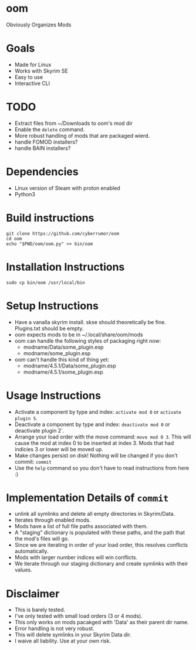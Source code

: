 # oom
Obviously Organizes Mods

# Goals
- Made for Linux
- Works with Skyrim SE
- Easy to use
- Interactive CLI

# TODO
- Extract files from ~/Downloads to oom's mod dir
- Enable the `delete` command.
- More robust handling of mods that are packaged wierd.
- handle FOMOD installers?
- handle BAIN installers?

# Dependencies
- Linux version of Steam with proton enabled
- Python3

# Build instructions
```
git clone https://github.com/cyberrumor/oom
cd oom
echo "$PWD/oom/oom.py" >> bin/oom
```

# Installation Instructions
```
sudo cp bin/oom /usr/local/bin
```

# Setup Instructions
- Have a vanalla skyrim install. skse should theoretically be fine. Plugins.txt should be empty.
- oom expects mods to be in ~/.local/share/oom/mods
- oom can handle the following styles of packaging right now:
  - modname/Data/some_plugin.esp
  - modname/some_plugin.esp
- oom can't handle this kind of thing yet:
  - modname/4.5.1/Data/some_plugin.esp
  - modname/4.5.1/some_plugin.esp

# Usage Instructions
- Activate a component by type and index: `activate mod 0` or `activate plugin 5`.
- Deactivate a component by type and index: `deactivate mod 0` or deactivate plugin 2`.
- Arrange your load order with the move command: `move mod 0 3`.
  This will cause the mod at index 0 to be inserted at index 3. Mods that had indicies 3 or lower
  will be moved up.
- Make changes persist on disk! Nothing will be changed if you don't commit: `commit`
- Use the `help` command so you don't have to read instructions from here :)


# Implementation Details of `commit`
- unlink all symlinks and delete all empty directories in Skyrim/Data.
- Iterates through enabled mods.
- Mods have a list of full file paths associated with them.
- A "staging" dictionary is populated with these paths, and the path that the mod's files will go.
- Since we are iterating in order of your load order, this resolves conflicts automatically.
- Mods with larger number indices will win conflicts.
- We iterate through our staging dictionary and create symlinks with their values.

# Disclaimer
- This is barely tested.
- I've only tested with small load orders (3 or 4 mods).
- This only works on mods pacakged with 'Data' as their parent dir name.
- Error handling is not very robust.
- This will delete symlinks in your Skyrim Data dir.
- I waive all liability. Use at your own risk.



